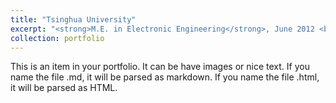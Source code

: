 ```yaml
---
title: "Tsinghua University"
excerpt: "<strong>M.E. in Electronic Engineering</strong>, June 2012 <br><br/><img src='/images/thu1.jpg'>"
collection: portfolio
---
```


This is an item in your portfolio. It can be have images or nice text. If you name the file .md, it will be parsed as markdown. If you name the file .html, it will be parsed as HTML. 
